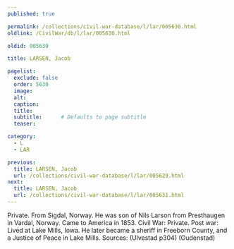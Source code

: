 ```yaml
---
published: true

permalink: /collections/civil-war-database/l/lar/005630.html
oldlink: /CivilWar/db/l/lar/005630.html

oldid: 005630

title: LARSEN, Jacob

pagelist:
  exclude: false
  order: 5630
  image: 
  alt:
  caption:
  title:
  subtitle:      # Defaults to page subtitle
  teaser:

category: 
  - L 
  - LAR

previous:
  title: LARSEN, Jacob
  url: /collections/civil-war-database/l/lar/005629.html  
next:
  title: LARSEN, Jacob
  url: /collections/civil-war-database/l/lar/005631.html   
---
```

Private. From Sigdal, Norway. He was son of Nils Larson from Presthaugen in Vardal, Norway. Came to America in 1853. Civil War: Private. Post war: Lived at Lake Mills, Iowa. He later became a sheriff in Freeborn County, and a Justice of Peace in Lake Mills. Sources: (Ulvestad p304) (Oudenstad)